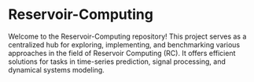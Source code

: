 # Reservoir-Computing
Welcome to the Reservoir-Computing repository! This project serves as a centralized hub for exploring, implementing, and benchmarking various approaches in the field of Reservoir Computing (RC). It offers efficient solutions for tasks in time-series prediction, signal processing, and dynamical systems modeling.
